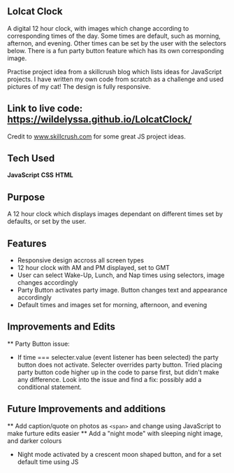 ## Lolcat Clock
A digital 12 hour clock, with images which change according to corresponding times of the day. Some times are default, such as morning, afternon, and evening. Other times can be set by the user with the selectors below. There is a fun party button feature which has its own corresponding image. 

Practise project idea from a skillcrush blog which lists ideas for JavaScript projects. 
I have written my own code from scratch as a challenge and used pictures of my cat! The design is fully responsive.

## Link to live code: https://wildelyssa.github.io/LolcatClock/

Credit to www.skillcrush.com for some great JS project ideas.

## Tech Used
**JavaScript**
**CSS** 
**HTML**

## Purpose

A 12 hour clock which displays images dependant on different times set by defaults, or set by the user. 

## Features
* Responsive design accross all screen types
* 12 hour clock with AM and PM displayed, set to GMT
* User can select Wake-Up, Lunch, and Nap times using selectors, image changes accordingly
* Party Button activates party image. Button changes text and appearance accordingly
* Default times and images set for morning, afternoon, and evening

## Improvements and Edits
** Party Button issue:
  * If time === selecter.value (event listener has been selected) the party button does not activate. Selecter overrides party button.
  Tried placing party button code higher up in the code to parse first, but didn't make any difference. 
  Look into the issue and find a fix: possibly add a conditional statement.
  
## Future Improvements and additions
** Add caption/quote on photos as `<span>` and change using JavaScript to make furture edits easier
** Add a "night mode" with sleeping night image, and darker colours
  * Night mode activated by a crescent moon shaped button, and for a set default time using JS

